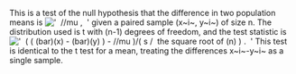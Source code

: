 This is a test of the null hypothesis that the difference in two
population means is
!['  //mu ,  '](../dictionary/equation_images/1823.1..png) given a
paired sample (x~i~, y~i~) of size n. The distribution used is t with
(n-1) degrees of freedom, and the test statistic is
!['  ( ( (bar)(x) - (bar)(y) ) - //mu )/( s /  the square root of (n) ) .  '](../dictionary/equation_images/1823.2..png)
This test is identical to the t test for a mean, treating the
differences x~i~-y~i~ as a single sample.
